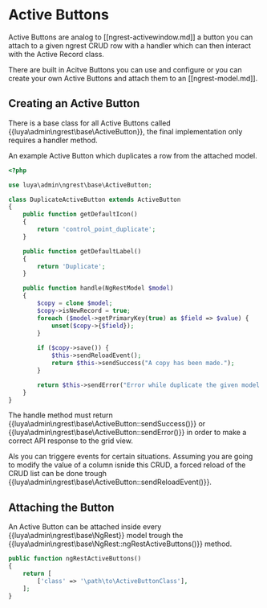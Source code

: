 # Active Buttons

Active Buttons are analog to [[ngrest-activewindow.md]] a button you can attach to a given ngrest CRUD row with a handler which can then interact with the Active Record class.

There are built in Acitve Buttons you can use and configure or you can create your own Active Buttons and attach them to an [[ngrest-model.md]].

## Creating an Active Button

There is a base class for all Active Buttons called {{luya\admin\ngrest\base\ActiveButton}}, the final implementation only requires a handler method.

An example Active Button which duplicates a row from the attached model.

```php
<?php

use luya\admin\ngrest\base\ActiveButton;

class DuplicateActiveButton extends ActiveButton
{
    public function getDefaultIcon()
    {
        return 'control_point_duplicate';
    }

    public function getDefaultLabel()
    {
        return 'Duplicate';
    }

    public function handle(NgRestModel $model)
    {
        $copy = clone $model;
        $copy->isNewRecord = true;
        foreach ($model->getPrimaryKey(true) as $field => $value) {
            unset($copy->{$field});
        }
        
        if ($copy->save()) {
            $this->sendReloadEvent();
            return $this->sendSuccess("A copy has been made.");
        }

        return $this->sendError("Error while duplicate the given model." . var_export($copy->getErrors(), true));
    }
}
```

The handle method must return {{luya\admin\ngrest\base\ActiveButton::sendSuccess()}} or {{luya\admin\ngrest\base\ActiveButton::sendError()}} in order to make a correct API response to the grid view.

Als you can triggere events for certain situations. Assuming you are going to modify the value of a column isnide this CRUD, a forced reload of the CRUD list can be done trough {{luya\admin\ngrest\base\ActiveButton::sendReloadEvent()}}.

## Attaching the Button

An Active Button can be attached inside every {{luya\admin\ngrest\base\NgRest}} model trough the {{luya\admin\ngrest\base\NgRest::ngRestActiveButtons()}} method.

```php
public function ngRestActiveButtons()
{
    return [
        ['class' => '\path\to\ActiveButtonClass'],
    ];
}
```
